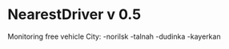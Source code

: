 # NearestDriver v 0.5
Monitoring free vehicle
City:
    -norilsk
    -talnah
    -dudinka
    -kayerkan